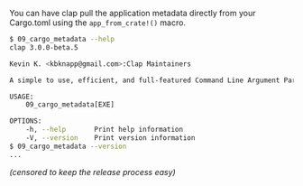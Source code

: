You can have clap pull the application metadata directly from your Cargo.toml using the
`app_from_crate!()` macro.

```bash
$ 09_cargo_metadata --help
clap 3.0.0-beta.5

Kevin K. <kbknapp@gmail.com>:Clap Maintainers

A simple to use, efficient, and full-featured Command Line Argument Parser

USAGE:
    09_cargo_metadata[EXE]

OPTIONS:
    -h, --help       Print help information
    -V, --version    Print version information
$ 09_cargo_metadata --version
...
```
*(censored to keep the release process easy)*
